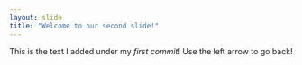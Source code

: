 ```yaml
---
layout: slide
title: "Welcome to our second slide!"
---
```

This is the text I added under my *first commit*!
Use the left arrow to go back!
